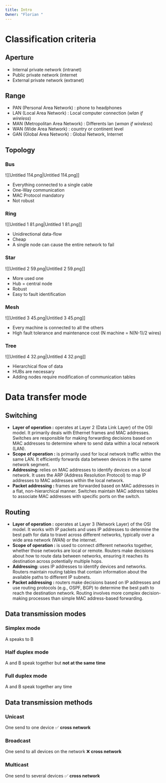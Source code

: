 ```yaml
---
title: Intro
Owner: "Florian "
---
```

# Classification criteria
## Aperture
- Internal private network (intranet)
- Public private network (internet
- External private network (extranet)
## Range
- PAN (Personal Area Network) : phone to headphones
- LAN (Local Area Network) : Local computer connection (_wlan if wireless_)
- MAN (Metropolitan Area Network) : Differents lan (_wman if wireless_)
- WAN (Wide Area Network) : country or continent level
- GAN (Global Area Network) : Global Network, Internet
## Topology
### Bus
![[Untitled 114.png|Untitled 114.png]]
- Everything connected to a single cable
- One-Way communication
- MAC Protocol mandatory
- Not robust
### Ring
![[Untitled 1 81.png|Untitled 1 81.png]]
- Unidirectional data-flow
- Cheap
- A single node can cause the entire network to fail
### Star
![[Untitled 2 59.png|Untitled 2 59.png]]
- More used one
- Hub = central node
- Robust
- Easy to fault identification
  
### Mesh
![[Untitled 3 45.png|Untitled 3 45.png]]
- Every machine is connected to all the others
- High fault tolerance and maintenance cost (N machine = N(N-1)/2 wires)
### Tree
![[Untitled 4 32.png|Untitled 4 32.png]]
- Hierarchical flow of data
- HUBs are necessary
- Adding nodes require modification of communication tables
# Data transfer mode
## Switching
- **Layer of operation :** operates at Layer 2 (Data Link Layer) of the OSI model. It primarily deals with Ethernet frames and MAC addresses. Switches are responsible for making forwarding decisions based on MAC addresses to determine where to send data within a local network (LAN).
- **Scope of operation :** is primarily used for local network traffic within the same LAN. It efficiently forwards data between devices in the same network segment.
- **Addressing:** relies on MAC addresses to identify devices on a local network. It uses the ARP (Address Resolution Protocol) to map IP addresses to MAC addresses within the local network.
- **Packet addressing :** frames are forwarded based on MAC addresses in a flat, non-hierarchical manner. Switches maintain MAC address tables to associate MAC addresses with specific ports on the switch.
## Routing
- **Layer of operation :** operates at Layer 3 (Network Layer) of the OSI model. It works with IP packets and uses IP addresses to determine the best path for data to travel across different networks, typically over a wide area network (WAN) or the internet.
- **Scope of operation :** is used to connect different networks together, whether those networks are local or remote. Routers make decisions about how to route data between networks, ensuring it reaches its destination across potentially multiple hops.
- **Addressing:** uses IP addresses to identify devices and networks. Routers maintain routing tables that contain information about the available paths to different IP subnets.
- **Packet addressing :** routers make decisions based on IP addresses and use routing protocols (e.g., OSPF, BGP) to determine the best path to reach the destination network. Routing involves more complex decision-making processes than simple MAC address-based forwarding.
## Data transmission modes
### Simplex mode
A speaks to B
  
### Half duplex mode
A and B speak together but **not at the same time**
### Full duplex mode
A and B speak together any time
  
## Data transmission methods
### Unicast
One send to one device
✅ **cross network**
### Broadcast
One send to all devices on the network
❌ **cross network**
### Multicast
One send to several devices
✅ **cross network**
